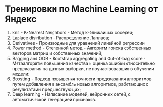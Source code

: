 # Тренировки по Machine Learning от Яндекс
1. knn - K-Nearest Neighbors - Метод k-ближайших соседей;
2. Laplace distribution - Распределение Лапласа;
3. Derivatives - Производные для уравнений линейной регрессии;
4. Power method - Степенной метод - Алгоритм поиска собственных векторов матриц и собственных значений;
5. Bagging and OOB - Bootstrap aggregating and Out-of-bag score - Метаалгоритм повышения качества и оценка ошибки относительно предсказания на данных выборки, не поучаствовавших в обучении модели;
6. Boosting - Подход повышения точности предсказания алгоритмов путем добавления в ансамбль новых алгоритмов, работающих с результатами предшествующих;
7. Deep learning - Написание моделей, нейронных сетей, с автоматической генерацией признаков.
